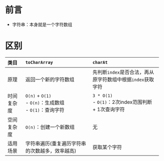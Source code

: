 # 前言

- 字符串：本身就是一个字符数组

# 区别

类目 | `toCharArray` | `charAt`
:--- |:--- |:---
原理 | 返回一个新的字符数组 | 先判断`index`是否合法，再从原字符数组中根据`index`获取字符
时间复杂度 | `O(n)` + `O(1)` </br> - `O(n)`：生成数组 </br> - `O(1)`：查询字符 | `3 * O(1)` </br> - `O(1)`：2次index范围判断 + 1次查询字符
空间复杂度 | `O(n)`：创建一个新数组 | 无
适用场景 | 字符串遍历(重复遍历字符串的次数越多，效率越高) | 获取某个字符
